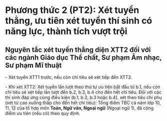 # Phương thức 2 (PT2): Xét tuyển thẳng, ưu tiên xét tuyển thí sinh có năng lực, thành tích vượt trội

## Nguyên tắc xét tuyển thẳng diện XTT2 đối với các ngành Giáo dục Thể chất, Sư phạm Âm nhạc, Sư phạm Mĩ thuật

\- Xét tuyển XTT1 trước, nếu còn chỉ tiêu sẽ xét tiếp đến XTT2.

\- Khi xét XTT2: Xét tuyển lần lượt theo thứ tự ưu tiên bắt đầu từ b.1, nếu còn chỉ tiêu sẽ xét tiếp lần lượt đến b.2, b.3, b.4 cho đến hết chỉ tiêu. Đối với các thí sinh đáp ứng cùng điều kiện (b.1, b.2, b.3 hoặc b.4), xét theo tiêu chí phụ (xét từ cao xuống thấp cho đến hết chỉ tiêu): Tổng điểm TBC cả năm lớp 10, 11, 12 của tổ hợp môn **Toán, Ngữ văn, Ngoại ngữ** (Ngoại ngữ 1), đã cộng điểm ưu tiên (nếu có) theo quy định.
